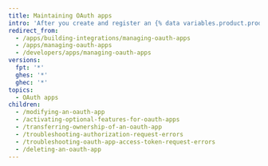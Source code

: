 ```yaml
---
title: Maintaining OAuth apps
intro: 'After you create and register an {% data variables.product.prodname_oauth_app %}, you can make modifications to the app, change permissions, transfer ownership, and delete the app.'
redirect_from:
  - /apps/building-integrations/managing-oauth-apps
  - /apps/managing-oauth-apps
  - /developers/apps/managing-oauth-apps
versions:
  fpt: '*'
  ghes: '*'
  ghec: '*'
topics:
  - OAuth apps
children:
  - /modifying-an-oauth-app
  - /activating-optional-features-for-oauth-apps
  - /transferring-ownership-of-an-oauth-app
  - /troubleshooting-authorization-request-errors
  - /troubleshooting-oauth-app-access-token-request-errors
  - /deleting-an-oauth-app
---
```

